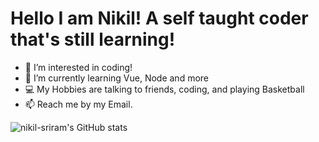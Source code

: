 # Hello I am Nikil! A self taught coder that's still learning!


- 👀 I’m interested in coding!
- 🌱 I’m currently learning Vue, Node and more
- 💻 My Hobbies are talking to friends, coding, and playing Basketball
- 📫 Reach me by my Email.


![nikil-sriram's GitHub stats](https://github-readme-stats.vercel.app/api?username=nikil-sriram&count_private=true)


<!---
nikil-sriram/nikil-sriram is a ✨ special ✨ repository because its `README.md` (this file) appears on your GitHub profile.
You can click the Preview link to take a look at your changes.
--->
